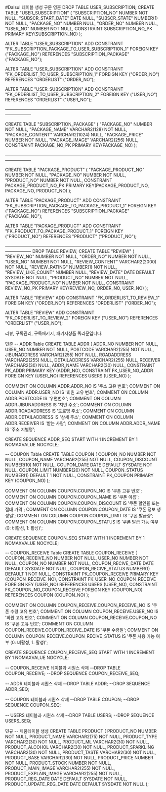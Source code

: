 #Dalsul 테이블 생성 구문
영훈
DROP TABLE USER_SUBSCRIPTION;
CREATE TABLE "USER_SUBSCRIPTION" (
	"SUBSCRIPTION_NO"	NUMBER		NOT NULL,
	"SUBSCR_START_DATE"	DATE		NULL,
	"SUBSCR_STATE"	NUMBER(1)		NOT NULL,
	"PACKAGE_NO"	NUMBER		NULL,
	"ORDER_NO"	NUMBER		NULL,
	"USER_NO"	NUMBER		NOT NULL,
    CONSTRAINT SUBSCRIPTION_NO_PK PRIMARY KEY(SUBSCRIPTION_NO)
);


ALTER TABLE "USER_SUBSCRIPTION" ADD CONSTRAINT "FK_SUBSCRIPTION_PACKAGE_TO_USER_SUBSCRIPTION_1" FOREIGN KEY ("PACKAGE_NO")
REFERENCES "SUBSCRIPTION_PACKAGE" ("PACKAGE_NO");

ALTER TABLE "USER_SUBSCRIPTION" ADD CONSTRAINT "FK_ORDERLIST_TO_USER_SUBSCRIPTION_1" FOREIGN KEY ("ORDER_NO")
REFERENCES "ORDERLIST" ("ORDER_NO");

ALTER TABLE "USER_SUBSCRIPTION" ADD CONSTRAINT "FK_ORDERLIST_TO_USER_SUBSCRIPTION_2" FOREIGN KEY ("USER_NO")
REFERENCES "ORDERLIST" ("USER_NO");

——————————————————————————————————————————

CREATE TABLE "SUBSCRIPTION_PACKAGE" (
	"PACKAGE_NO"	NUMBER		NOT NULL,
	"PACKAGE_NAME"	VARCHAR2(128)		NOT NULL,
	"PACKAGE_CONTENT"	VARCHAR2(1024)		NULL,
	"PACKAGE_PRICE"	NUMBER		NOT NULL,
	"PACKAGE_IMAGE"	VARCHAR2(256)		NULL,
    CONSTRAINT PACKAGE_NO_PK PRIMARY KEY(PACKAGE_NO)
);



——————————————————————————————————————————

CREATE TABLE "PACKAGE_PRODUCT" (
	"PACKAGE_PRODUCT_NO"	NUMBER		NOT NULL,
	"PACKAGE_NO"	NUMBER		NOT NULL,
	"PRODUCT_NO"	NUMBER		NOT NULL,
    CONSTRAINT PACKAGE_PRODUCT_NO_PK PRIMARY KEY(PACKAGE_PRODUCT_NO, PACKAGE_NO, PRODUCT_NO)
);

ALTER TABLE "PACKAGE_PRODUCT" ADD CONSTRAINT "FK_SUBSCRIPTION_PACKAGE_TO_PACKAGE_PRODUCT_1" FOREIGN KEY ("PACKAGE_NO")
REFERENCES "SUBSCRIPTION_PACKAGE" ("PACKAGE_NO");

ALTER TABLE "PACKAGE_PRODUCT" ADD CONSTRAINT "FK_PRODUCT_TO_PACKAGE_PRODUCT_1" FOREIGN KEY ("PRODUCT_NO")
REFERENCES "PRODUCT" ("PRODUCT_NO");

——————————————————————————————————————————
DROP TABLE REVIEW;
CREATE TABLE "REVIEW" (
	"REVIEW_NO"	NUMBER		NOT NULL,
	"ORDER_NO"	NUMBER		NOT NULL,
	"USER_NO"	NUMBER		NOT NULL,
	"REVIEW_CONTENT"	VARCHAR2(2000)		NOT NULL,
	"REVIEW_RATING"	NUMBER(1)		NOT NULL,
	"REVIEW_LIKE_COUNT"	NUMBER		NULL,
	"REVIEW_DATE"	DATE	DEFAULT SYSDATE	NOT NULL,
	"PRODUCT_NO"	NUMBER		NOT NULL,
	"PACKAGE_PRODUCT_NO"	NUMBER		NOT NULL,
    CONSTRAINT REVIEW_NO_PK PRIMARY KEY(REVIEW_NO, ORDER_NO, USER_NO)
);

ALTER TABLE "REVIEW" ADD CONSTRAINT "FK_ORDERLIST_TO_REVIEW_1" FOREIGN KEY ("ORDER_NO")
REFERENCES "ORDERLIST" ("ORDER_NO");

ALTER TABLE "REVIEW" ADD CONSTRAINT "FK_ORDERLIST_TO_REVIEW_2" FOREIGN KEY ("USER_NO")
REFERENCES "ORDERLIST" ("USER_NO");




리뷰, 구독관리, 구독패키지, 패키지상품 
쿼리문입니다.



민준
-- ADDR Table
CREATE TABLE ADDR (
    ADDR_NO NUMBER NOT NULL,
    USER_NO NUMBER NOT NULL,
    POSTCODE VARCHAR2(255) NOT NULL,
    JIBUNADDRESS VARCHAR2(255) NOT NULL,
    ROADADDRESS VARCHAR2(255) NULL,
    DETAILADDRESS VARCHAR2(255) NULL,
    RECEIVER VARCHAR2(30) NULL,
    ADDR_NAME VARCHAR2(30) NULL,
    CONSTRAINT PK_ADDR PRIMARY KEY (ADDR_NO),
    CONSTRAINT FK_USER_NO_ADDR FOREIGN KEY (USER_NO) REFERENCES USERS (USER_NO)
);

COMMENT ON COLUMN ADDR.ADDR_NO IS '주소 고유 번호';
COMMENT ON COLUMN ADDR.USER_NO IS '회원 고유 번호';
COMMENT ON COLUMN ADDR.POSTCODE IS '우편번호';
COMMENT ON COLUMN ADDR.JIBUNADDRESS IS '지번 주소';
COMMENT ON COLUMN ADDR.ROADADDRESS IS '도로명 주소';
COMMENT ON COLUMN ADDR.DETAILADDRESS IS '상세 주소';
COMMENT ON COLUMN ADDR.RECEIVER IS '받는 사람';
COMMENT ON COLUMN ADDR.ADDR_NAME IS '주소 지별명';

CREATE SEQUENCE ADDR_SEQ
START WITH 1
INCREMENT BY 1
NOMAXVALUE
NOCYCLE;

-- COUPON Table
CREATE TABLE COUPON (
    COUPON_NO NUMBER NOT NULL,
    COUPON_NAME VARCHAR2(255) NOT NULL,
    COUPON_DISCOUNT NUMBER(10) NOT NULL,
    COUPON_DATE DATE DEFAULT SYSDATE NOT NULL,
    COUPON_LIMIT NUMBER(20) NOT NULL,
    COUPON_STATUS NUMBER(1) DEFAULT 1 NOT NULL,
    CONSTRAINT PK_COUPON PRIMARY KEY (COUPON_NO)
);

COMMENT ON COLUMN COUPON.COUPON_NO IS '쿠폰 고유 번호';
COMMENT ON COLUMN COUPON.COUPON_NAME IS '쿠폰 이름';
COMMENT ON COLUMN COUPON.COUPON_DISCOUNT IS '쿠폰 할인율 또는 절대 가격';
COMMENT ON COLUMN COUPON.COUPON_DATE IS '쿠폰 정보 생성일';
COMMENT ON COLUMN COUPON.COUPON_LIMIT IS '쿠폰 발급량';
COMMENT ON COLUMN COUPON.COUPON_STATUS IS '쿠폰 발급 가능 여부 (0: 비활성, 1: 활성)';

CREATE SEQUENCE COUPON_SEQ
START WITH 1
INCREMENT BY 1
NOMAXVALUE
NOCYCLE;

-- COUPON_RECEIVE Table
CREATE TABLE COUPON_RECEIVE (
    COUPON_RECEIVE_NO NUMBER NOT NULL,
    USER_NO NUMBER NOT NULL,
    COUPON_NO NUMBER NOT NULL,
    COUPON_RECIVE_DATE DATE DEFAULT SYSDATE NOT NULL,
    COUPON_RECIVE_STATUS NUMBER(1) DEFAULT 1 NOT NULL,
    CONSTRAINT PK_COUPON_RECEIVE PRIMARY KEY (COUPON_RECEIVE_NO),
    CONSTRAINT FK_USER_NO_COUPON_RECEIVE FOREIGN KEY (USER_NO) REFERENCES USERS (USER_NO),
    CONSTRAINT FK_COUPON_NO_COUPON_RECEIVE FOREIGN KEY (COUPON_NO) REFERENCES COUPON (COUPON_NO)
);

COMMENT ON COLUMN COUPON_RECEIVE.COUPON_RECEIVE_NO IS '쿠폰 수령 고유 번호';
COMMENT ON COLUMN COUPON_RECEIVE.USER_NO IS '회원 고유 번호';
COMMENT ON COLUMN COUPON_RECEIVE.COUPON_NO IS '쿠폰 고유 번호';
COMMENT ON COLUMN COUPON_RECEIVE.COUPON_RECIVE_DATE IS '쿠폰 수령일';
COMMENT ON COLUMN COUPON_RECEIVE.COUPON_RECIVE_STATUS IS '쿠폰 사용 가능 여부 (0: 비활성, 1: 활성)';

CREATE SEQUENCE COUPON_RECEIVE_SEQ
START WITH 1
INCREMENT BY 1
NOMAXVALUE
NOCYCLE;

-- COUPON_RECEIVE 테이블과 시퀀스 삭제
--DROP TABLE COUPON_RECEIVE;
--DROP SEQUENCE COUPON_RECEIVE_SEQ;

-- ADDR 테이블과 시퀀스 삭제
--DROP TABLE ADDR;
--DROP SEQUENCE ADDR_SEQ;

-- COUPON 테이블과 시퀀스 삭제
--DROP TABLE COUPON;
--DROP SEQUENCE COUPON_SEQ;

-- USERS 테이블과 시퀀스 삭제
--DROP TABLE USERS;
--DROP SEQUENCE USERS_SEQ;

민규
-- 제품테이블 생성
CREATE TABLE PRODUCT (
   PRODUCT_NO               NUMBER              NOT NULL,
   PRODUCT_NAME   VARCHAR2(75)      NOT NULL,
   PRODUCT_TYPE              VARCHAR2(30)      NOT NULL,
   PRODUCT_ML               VARCHAR2(30)      NOT NULL,
   PRODUCT_ALCOHOL           VARCHAR2(30)      NOT NULL,
   PRODUCT_SPARKLING       VARCHAR2(30)      NOT NULL,
   PRODUCT_TASTE           VARCHAR2(30)      NOT NULL,
   PRODUCT_BASE           VARCHAR2(30)      NOT NULL,
   PRODUCT_PRICE           NUMBER              NOT NULL,
   PRODUCT_STOCK           NUMBER              NOT NULL,
   PRODUCT_MAIN_IMAGE       VARCHAR2(255)      NOT NULL,
   PRODUCT_EXPLAIN_IMAGE   VARCHAR2(255)      NOT NULL,
   PRODUCT_REG_DATE       DATE     DEFAULT SYSDATE     NOT NULL,
   PRODUCT_UPDATE_REG_DATE   DATE    DEFAULT SYSDATE    NOT NULL
);
